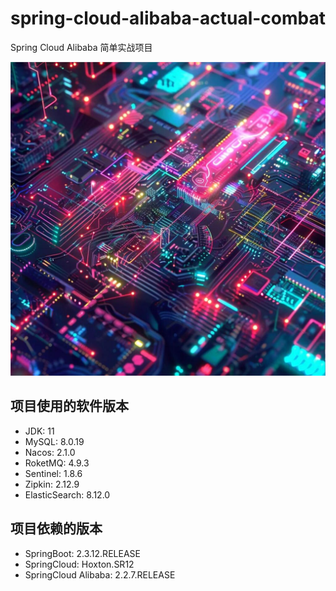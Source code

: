 # spring-cloud-alibaba-actual-combat
Spring Cloud Alibaba 简单实战项目

![image](main.jpg)

## 项目使用的软件版本
* JDK: 11
* MySQL: 8.0.19
* Nacos: 2.1.0
* RoketMQ: 4.9.3
* Sentinel: 1.8.6
* Zipkin: 2.12.9
* ElasticSearch: 8.12.0

## 项目依赖的版本

* SpringBoot: 2.3.12.RELEASE
* SpringCloud: Hoxton.SR12
* SpringCloud Alibaba: 2.2.7.RELEASE